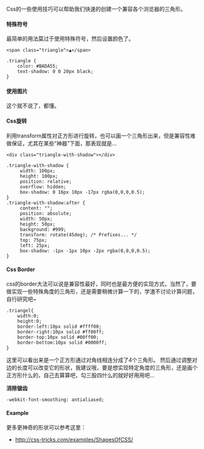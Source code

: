 Css的一些使用技巧可以帮助我们快速的创建一个兼容各个浏览器的三角形。

#### 特殊符号

最简单的用法莫过于使用特殊符号，然后设置颜色了。

	<span class="triangle">▲</span>
	
	.triangle {
		color: #BADA55;
		text-shadow: 0 0 20px black;
	}
	
#### 使用图片

这个就不说了，都懂。

#### Css旋转

利用transform属性对正方形进行旋转，也可以画一个三角形出来，但是兼容性难做保证，尤其在某些“神器”下面，那表现就是...

	<div class="triangle-with-shadow"></div>
	
    .triangle-with-shadow {
         width: 100px;
         height: 100px;
         position: relative;
         overflow: hidden;
         box-shadow: 0 16px 10px -17px rgba(0,0,0,0.5);
    }
    .triangle-with-shadow:after {
         content: "";
         position: absolute;
         width: 50px;
         height: 50px;
         background: #999;
         transform: rotate(45deg); /* Prefixes... */
         top: 75px;
         left: 25px;
         box-shadow: -1px -1px 10px -2px rgba(0,0,0,0.5);
    }  
    
#### Css Border

css的border大法可以说是兼容性最好，同时也是最方便的实现方式，当然了，要做实现一些特殊角度的三角形，还是需要稍微计算一下的，学渣不讨论计算问题，自行研究吧~

	.triangel{
		width:0;
		height:0;
		border-left:10px solid #ffff00;
		border-right:10px solid #ff00ff;
		border-top:10px solid #00ff00;
		border-bottom:10px solid #0000ff;
	}
	
这里可以看出来是一个正方形通过对角线相连分成了4个三角形。
然后通过调整对边的长度可以改变它的形状，我建议哦，要是想实现特定角度的三角形，还是画个正方形什么的，自己去算算吧，勾三股四什么的就好好用用吧...

**消除锯齿**

	-webkit-font-smoothing: antialiased;
	
#### Example

更多更神奇的形状可以参考这里：

* http://css-tricks.com/examples/ShapesOfCSS/